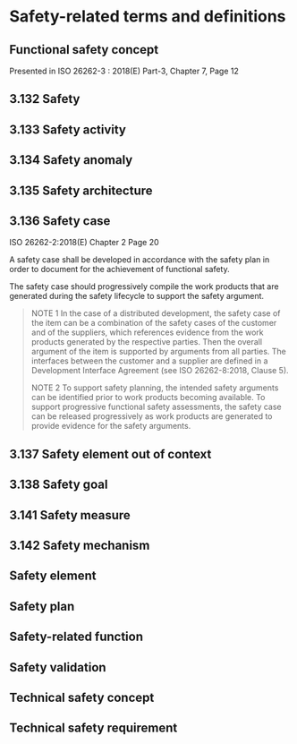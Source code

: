# Safety-related terms and definitions

## Functional safety concept

Presented in ISO 26262-3 : 2018\(E\) Part-3, Chapter 7, Page 12

## 3.132 Safety

## 3.133 Safety activity

## 3.134 Safety anomaly

## 3.135 Safety architecture

## 3.136 Safety case

ISO 26262-2:2018\(E\) Chapter 2 Page 20

A safety case shall be developed in accordance with the safety plan in order to document for the achievement of functional safety.

The safety case should progressively compile the work products that are generated during the safety lifecycle to support the safety argument.

> NOTE 1 In the case of a distributed development, the safety case of the item can be a combination of the safety cases of the customer and of the suppliers, which references evidence from the work products generated by the respective parties. Then the overall argument of the item is supported by arguments from all parties. The interfaces between the customer and a supplier are defined in a Development Interface Agreement \(see ISO 26262-8:2018, Clause 5\).
>
> NOTE 2 To support safety planning, the intended safety arguments can be identified prior to work products becoming available. To support progressive functional safety assessments, the safety case can be released progressively as work products are generated to provide evidence for the safety arguments.

## 3.137 Safety element out of context

## 3.138 Safety goal

## 3.141 Safety measure

## 3.142 Safety mechanism

## Safety element

## Safety plan

## Safety-related function

## Safety validation

## Technical safety concept

## Technical safety requirement



